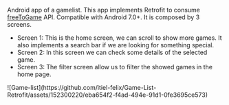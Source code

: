 
Android app of a gamelist. This app implements Retrofit to consume <a href="https://www.freetogame.com/api/">freeToGame</a> API. 
Compatible with Android 7.0+.
It is composed by 3 screens.
<ul>
<li>Screen 1: This is the home screen, we can scroll to show more games. It also implements a search bar if we are looking for something special.</li>
<li>Screen 2: In this screen we can check some details of the selected game.</li>
<li>Screen 3: The filter screen allow us to filter the showed games in the home page.</li>
</ul>
  ![Game-list](https://github.com/itiel-felix/Game-List-Retrofit/assets/152300220/eba654f2-f4ad-494e-91d1-0fe3695ce573)
